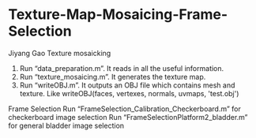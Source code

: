 # Texture-Map-Mosaicing-Frame-Selection

Jiyang Gao
Texture mosaicking
1.	Run “data_preparation.m”. It reads in all the useful information.
2.	Run “texture_mosaicing.m”. It generates the texture map.
3.	Run “writeOBJ.m”. It outputs an OBJ file which contains mesh and texture. Like writeOBJ(faces, vertexes, normals, uvmaps, 'test.obj')


Frame Selection
Run “FrameSelection_Calibration_Checkerboard.m” for checkerboard image selection
Run “FrameSelectionPlatform2_bladder.m” for general bladder image selection

